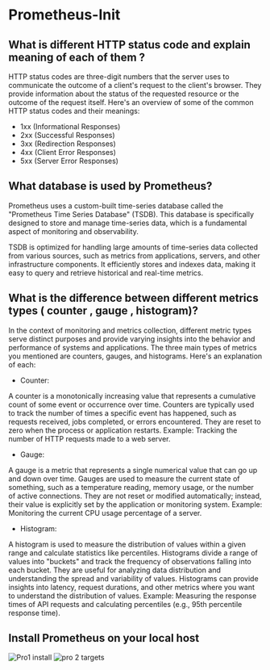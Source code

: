 # Prometheus-Init

## What is different HTTP status code and explain meaning of each of them ?

HTTP status codes are three-digit numbers that the server uses to communicate the outcome of a client's request to the client's browser. They provide information about the status of the requested resource or the outcome of the request itself. Here's an overview of some of the common HTTP status codes and their meanings:
  * 1xx (Informational Responses)
  * 2xx (Successful Responses)
  * 3xx (Redirection Responses)
  * 4xx (Client Error Responses)
  * 5xx (Server Error Responses)

## What database is used by Prometheus?
Prometheus uses a custom-built time-series database called the "Prometheus Time Series Database" (TSDB). This database is specifically designed to store and manage time-series data, which is a fundamental aspect of monitoring and observability.

TSDB is optimized for handling large amounts of time-series data collected from various sources, such as metrics from applications, servers, and other infrastructure components. It efficiently stores and indexes data, making it easy to query and retrieve historical and real-time metrics.

## What is the difference between different metrics types ( counter , gauge , histogram)?
In the context of monitoring and metrics collection, different metric types serve distinct purposes and provide varying insights into the behavior and performance of systems and applications. The three main types of metrics you mentioned are counters, gauges, and histograms. Here's an explanation of each:

* Counter:

A counter is a monotonically increasing value that represents a cumulative count of some event or occurrence over time.
Counters are typically used to track the number of times a specific event has happened, such as requests received, jobs completed, or errors encountered.
They are reset to zero when the process or application restarts.
Example: Tracking the number of HTTP requests made to a web server.

* Gauge:

A gauge is a metric that represents a single numerical value that can go up and down over time.
Gauges are used to measure the current state of something, such as a temperature reading, memory usage, or the number of active connections.
They are not reset or modified automatically; instead, their value is explicitly set by the application or monitoring system.
Example: Monitoring the current CPU usage percentage of a server.

* Histogram:

A histogram is used to measure the distribution of values within a given range and calculate statistics like percentiles.
Histograms divide a range of values into "buckets" and track the frequency of observations falling into each bucket.
They are useful for analyzing data distribution and understanding the spread and variability of values.
Histograms can provide insights into latency, request durations, and other metrics where you want to understand the distribution of values.
Example: Measuring the response times of API requests and calculating percentiles (e.g., 95th percentile response time).

## Install Prometheus on your local host

![Pro1 install](https://github.com/mohabalinassar/Prometheus-Init/assets/29493773/a25b4136-f921-4d7f-89c0-53d27dc9d22b)
![pro 2 targets ](https://github.com/mohabalinassar/Prometheus-Init/assets/29493773/b9a36816-bbe4-45b3-855f-c1e167a817be)


